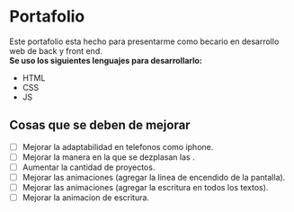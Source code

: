 # Portafolio  
Este portafolio esta hecho para presentarme como becario en desarrollo web de back y front end.  
**Se uso los siguientes lenguajes para desarrollarlo:**  
* HTML 
* CSS 
* JS  

## Cosas que se deben de mejorar

- [ ] Mejorar la adaptabilidad en telefonos como iphone.
- [ ] Mejorar la manera en la que se dezplasan las .
- [ ] Aumentar la cantidad de proyectos.
- [ ] Mejorar las animaciones (agregar la linea de encendido de la pantalla).
- [ ] Mejorar las animaciones (agregar la escritura en todos los textos).
- [ ] Mejorar la animacion de escritura.
